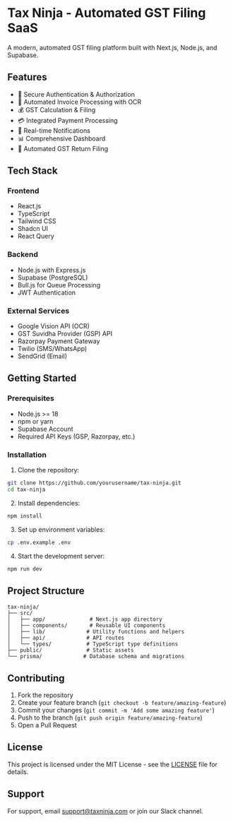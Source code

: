 # Tax Ninja - Automated GST Filing SaaS

A modern, automated GST filing platform built with Next.js, Node.js, and Supabase.

## Features

- 🔐 Secure Authentication & Authorization
- 📄 Automated Invoice Processing with OCR
- 💰 GST Calculation & Filing
- 💳 Integrated Payment Processing
- 📱 Real-time Notifications
- 📊 Comprehensive Dashboard
- 🔄 Automated GST Return Filing

## Tech Stack

### Frontend
- React.js
- TypeScript
- Tailwind CSS
- Shadcn UI
- React Query

### Backend
- Node.js with Express.js
- Supabase (PostgreSQL)
- Bull.js for Queue Processing
- JWT Authentication

### External Services
- Google Vision API (OCR)
- GST Suvidha Provider (GSP) API
- Razorpay Payment Gateway
- Twilio (SMS/WhatsApp)
- SendGrid (Email)

## Getting Started

### Prerequisites
- Node.js >= 18
- npm or yarn
- Supabase Account
- Required API Keys (GSP, Razorpay, etc.)

### Installation

1. Clone the repository:
```bash
git clone https://github.com/yourusername/tax-ninja.git
cd tax-ninja
```

2. Install dependencies:
```bash
npm install
```

3. Set up environment variables:
```bash
cp .env.example .env
```

4. Start the development server:
```bash
npm run dev
```

## Project Structure

```
tax-ninja/
├── src/
│   ├── app/              # Next.js app directory
│   ├── components/       # Reusable UI components
│   ├── lib/             # Utility functions and helpers
│   ├── api/             # API routes
│   └── types/           # TypeScript type definitions
├── public/              # Static assets
└── prisma/             # Database schema and migrations
```

## Contributing

1. Fork the repository
2. Create your feature branch (`git checkout -b feature/amazing-feature`)
3. Commit your changes (`git commit -m 'Add some amazing feature'`)
4. Push to the branch (`git push origin feature/amazing-feature`)
5. Open a Pull Request

## License

This project is licensed under the MIT License - see the [LICENSE](LICENSE) file for details.

## Support

For support, email support@taxninja.com or join our Slack channel.
